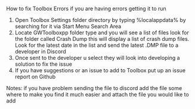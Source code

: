 How to fix Toolbox Errors if you are having errors getting it to run

1. Open Toolbox Settings folder directory by typing %localappdata% by searching for it via Start Menu Search Area
2. Locate GWToolboxpp folder type and you will see a list of files look for the folder called Crash Dump this will display a list of crash dump files. Look for the latest date in the list and send the latest .DMP file to a developer in Discord
3. Once sent to the developer u select they will look into developing a solution to fix the issue
4. If you have suggestions or an issue to add to Toolbox put up an issue report on Github

Notes: if you have problem sending the file to discord add the file some where to make you find it much easier and attach the file you would like to add